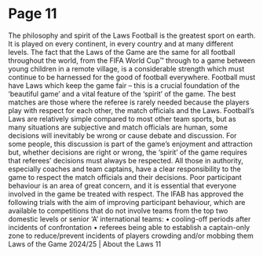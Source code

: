 # Page 11

The philosophy and spirit
of the Laws
Football is the greatest sport on earth. It is played on every continent, in every
country and at many different levels. The fact that the Laws of the Game are the
same for all football throughout the world, from the FIFA World Cup™ through
to a game between young children in a remote village, is a considerable
strength which must continue to be harnessed for the good of football
everywhere.
Football must have Laws which keep the game fair – this is a crucial foundation
of the ‘beautiful game’ and a vital feature of the ‘spirit’ of the game. The best
matches are those where the referee is rarely needed because the players play
with respect for each other, the match officials and the Laws.
Football’s Laws are relatively simple compared to most other team sports, but
as many situations are subjective and match officials are human, some
decisions will inevitably be wrong or cause debate and discussion. For some
people, this discussion is part of the game’s enjoyment and attraction but,
whether decisions are right or wrong, the ‘spirit’ of the game requires that
referees’ decisions must always be respected. All those in authority, especially
coaches and team captains, have a clear responsibility to the game to respect
the match officials and their decisions.
Poor participant behaviour is an area of great concern, and it is essential that
everyone involved in the game be treated with respect. The IFAB has approved
the following trials with the aim of improving participant behaviour, which are
available to competitions that do not involve teams from the top two domestic
levels or senior ‘A’ international teams:
• cooling-off periods after incidents of confrontation
• referees being able to establish a captain-only zone to reduce/prevent
incidents of players crowding and/or mobbing them
Laws of the Game 2024/25 | About the Laws 11
